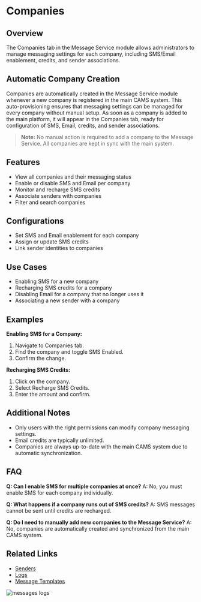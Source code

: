 # Companies

## Overview
The Companies tab in the Message Service module allows administrators to manage messaging settings for each company, including SMS/Email enablement, credits, and sender associations.

## Automatic Company Creation
Companies are automatically created in the Message Service module whenever a new company is registered in the main CAMS system. This auto-provisioning ensures that messaging settings can be managed for every company without manual setup. As soon as a company is added to the main platform, it will appear in the Companies tab, ready for configuration of SMS, Email, credits, and sender associations.

> **Note:** No manual action is required to add a company to the Message Service. All companies are kept in sync with the main system.

## Features
- View all companies and their messaging status
- Enable or disable SMS and Email per company
- Monitor and recharge SMS credits
- Associate senders with companies
- Filter and search companies

## Configurations
- Set SMS and Email enablement for each company
- Assign or update SMS credits
- Link sender identities to companies

## Use Cases
- Enabling SMS for a new company
- Recharging SMS credits for a company
- Disabling Email for a company that no longer uses it
- Associating a new sender with a company

## Examples
**Enabling SMS for a Company:**
1. Navigate to Companies tab.
2. Find the company and toggle SMS Enabled.
3. Confirm the change.

**Recharging SMS Credits:**
1. Click on the company.
2. Select Recharge SMS Credits.
3. Enter the amount and confirm.

## Additional Notes
- Only users with the right permissions can modify company messaging settings.
- Email credits are typically unlimited.
- Companies are always up-to-date with the main CAMS system due to automatic synchronization.

## FAQ
**Q: Can I enable SMS for multiple companies at once?**
A: No, you must enable SMS for each company individually.

**Q: What happens if a company runs out of SMS credits?**
A: SMS messages cannot be sent until credits are recharged.

**Q: Do I need to manually add new companies to the Message Service?**
A: No, companies are automatically created and synchronized from the main CAMS system.

## Related Links
- [Senders](./senders.md)
- [Logs](./logs.md)
- [Message Templates](./messages.md) 

![messages logs](../../../static/img/Companies.png)